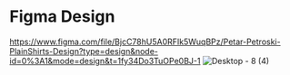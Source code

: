 # Figma Design

https://www.figma.com/file/BjcC78hU5A0RFIk5WuqBPz/Petar-Petroski-PlainShirts-Design?type=design&node-id=0%3A1&mode=design&t=1fy34Do3TuOPe0BJ-1
![Desktop - 8 (4)](https://github.com/PetarPetroski/is218_final_project/assets/45236464/10391936-8bc6-4677-83b1-27480f66c797)
